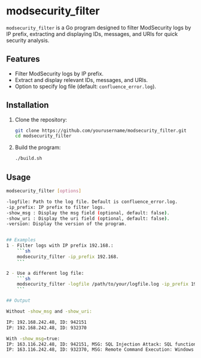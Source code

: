 # modsecurity_filter

`modsecurity_filter` is a Go program designed to filter ModSecurity logs by IP prefix, extracting and displaying IDs, messages, and URIs for quick security analysis.

## Features

- Filter ModSecurity logs by IP prefix.
- Extract and display relevant IDs, messages, and URIs.
- Option to specify log file (default: `confluence_error.log`).

## Installation

1. Clone the repository:
    ```sh
    git clone https://github.com/yourusername/modsecurity_filter.git
    cd modsecurity_filter
    ```

2. Build the program:
    ```sh
    ./build.sh
    ```

## Usage

```sh
modsecurity_filter [options]

-logfile: Path to the log file. Default is confluence_error.log.
-ip_prefix: IP prefix to filter logs.
-show_msg : Display the msg field (optional, default: false).
-show_uri : Display the uri field (optional, default: false).
-version: Display the version of the program.


## Examples
1 - Filter logs with IP prefix 192.168.:
    ```sh
    modsecurity_filter -ip_prefix 192.168.
    ```

2 - Use a different log file:
    ```sh
    modsecurity_filter -logfile /path/to/your/logfile.log -ip_prefix 192.168.
    ```

## Output

Without -show_msg and -show_uri:

IP: 192.168.242.48, ID: 942151
IP: 192.168.242.48, ID: 932370

With -show_msg=true:
IP: 163.116.242.48, ID: 942151, MSG: SQL Injection Attack: SQL function name detected
IP: 163.116.242.48, ID: 932370, MSG: Remote Command Execution: Windows Command Injection


